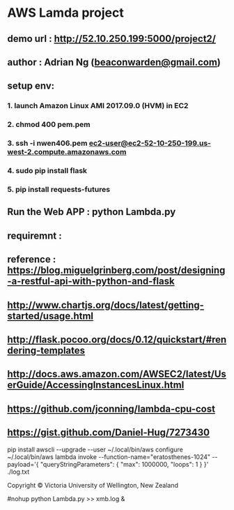 


#  AWS  Lamda project
## demo url :  http://52.10.250.199:5000/project2/
## author :  Adrian Ng  (beaconwarden@gmail.com)
## setup env:
### 1.  launch Amazon Linux AMI 2017.09.0 (HVM) in EC2
### 2.  chmod 400 pem.pem
### 3.  ssh -i nwen406.pem ec2-user@ec2-52-10-250-199.us-west-2.compute.amazonaws.com
### 4.  sudo pip install flask
### 5. pip install requests-futures
## Run the Web APP :   python Lambda.py

## requiremnt :  
## reference : https://blog.miguelgrinberg.com/post/designing-a-restful-api-with-python-and-flask
## http://www.chartjs.org/docs/latest/getting-started/usage.html
## http://flask.pocoo.org/docs/0.12/quickstart/#rendering-templates
## http://docs.aws.amazon.com/AWSEC2/latest/UserGuide/AccessingInstancesLinux.html
## https://github.com/jconning/lambda-cpu-cost
## https://gist.github.com/Daniel-Hug/7273430




pip install awscli --upgrade --user
~/.local/bin/aws configure
~/.local/bin/aws  lambda invoke --function-name="eratosthenes-1024" --payload='{ "queryStringParameters": { "max": 1000000, "loops": 1 } }' ./log.txt

Copyright © Victoria University of Wellington, New Zealand



#nohup python Lambda.py >> xmb.log &
